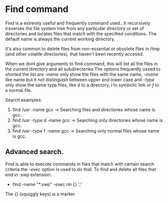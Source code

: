 # Find command

*Find* is a extremly useful and frequently command used...It recursively traverses the file system tree from any
particular directory or set of directories and locates files that match with the specified conditions. The default
name is always the current working directory.

It's also common to delete files from non-essential or obsolete files in /tmp (and other volatile directories), that
haven't been recently accesed.

When we dont give arguments to find command, this will list all the files in the current directory and all subdirectories
The options frequently ussed to shorted the list are *-name* only show the files with the same name, *-iname* like name
but it not distinguish between upper and lower case and *-type* only show the same type files, like *d* to a directory, 
*l* to symbolic link or *f* to a normal file.

Search examples:

1. find /usr -name gcc -> Searching files and directories whose name is gcc.
2. find /usr -type d -name gcc -> Searching only directories whose name is gcc.
3. find /usr -type f -name gcc -> Searching only normal files whose name is gcc. 

## Advanced search.

*Find* is able to execute commands in files that match with certain search criteria the *-exec* option is used to do that.
To find and delete all files that end in .swp extension:

- find -name "*.swp" -exec rm {} ';'

The {} (squiggly keys) is a marker